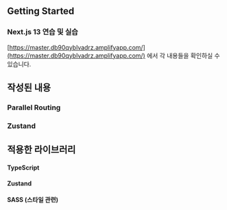 ## Getting Started

### Next.js 13 연습 및 실습

[https://master.db90qyblvadrz.amplifyapp.com/](https://master.db90qyblvadrz.amplifyapp.com/) 에서 각 내용들을 확인하실 수 있습니다.

## 작성된 내용

### Parallel Routing

### Zustand

## 적용한 라이브러리

#### TypeScript

#### Zustand

#### SASS (스타일 관련)
